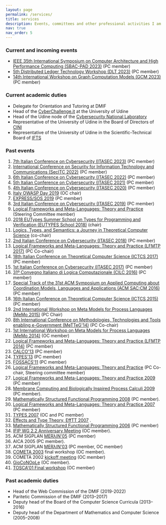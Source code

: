 ```yaml
---
layout: page
permalink: /services/
title: services
description: Events, committees and other professional activities I am involved in.
nav: true
nav_order: 5
---
```

### Current and incoming events
- [IEEE 35th International Symposium on Computer Architecture and High Performance Computing (SBAC-PAD 2023)](https://www.inf.pucrs.br/sbacpad2023/) (PC member)
- [5th Distributed Ledger Technology Workshop (DLT 2023)](https://dltgroup.dmi.unipg.it/DLTWorkshop/dlt2023.html) (PC member)
- [14th International Workshop on Graph Computation Models (GCM 2023)](https://conf.researchr.org/home/staf-2023/gcm-2023) (PC member)

### Current academic duties
- Delegate for Orientation and Tutoring at DMIF
- Head of the [CyberChallenge.it](https://cyberchallenge.it) at the University of Udine
- Head of the Udine node of the [Cybersecurity National Laboratory](https://cybersecnatlab.it)
- Representative of the University of Udine in the Board of Directors of [CINI](https://www.consorzio-cini.it)
- Representative of the University of Udine in the Scientific-Technical Board of [IFTS](https://www.formazioneiftsfvg.it/corsi-gratuiti-di-informatica-fvg/)

### Past events
1. [7th Italian Conference on Cybersecurity (ITASEC 2023)](https://www.itasec.it/) (PC member)
1. [International Conference on Security for Information Technology and Communications (SecITC 2022)](https://secitc.eu) (PC member)
1. [6th Italian Conference on Cybersecurity (ITASEC 2022)](https://2022.itasec.it/) (PC member)
1. [5th Italian Conference on Cybersecurity (ITASEC 2021)](https://2021.itasec.it/) (PC member)
1. [4th Italian Conference on Cybersecurity (ITASEC 2020)](https://2020.itasec.it/) (PC member)
1. [Italy OWASP Day 2019](https://wiki.owasp.org/index.php/Italy_OWASP_Day_Udine_2019) (OC chair)
1. [EXPRESS/SOS 2019](https://express-sos2019.cs.ru.nl) (PC member)
1. [3rd Italian Conference on Cybersecurity (ITASEC 2019)](https://2019.itasec.it/) (PC member)
1. [Logical Frameworks and Meta-Languages: Theory and
    Practice](http://lfmtp.org/) (Steering Committee member)
1. [2018 EUTypes Summer School on Types for Programming and Verification (EUTYPES School 2018)](https://sites.google.com/view/2018eutypesschool/home)
    (chair)
1. [Logics, Types, and Semantics: a Journey in Theoretical Computer
    Science](http://lts.dimi.uniud.it/) (co-chair)
1. [2nd Italian Conference on Cybersecurity
    (ITASEC 2018)](https://2018.itasec.it/) (PC member)
1. [Logical Frameworks and Meta-Languages: Theory and Practice
    (LFMTP 2017)](http://lfmtp.org/workshops/2017/home.shtml) (PC
    Co-chair)
1. [18th Italian Conference on Theoretical Computer Science
    (ICTCS 2017)](http://ictcs2017.unina.it) (PC member)
1. [1st Italian Conference on Cybersecurity
    (ITASEC 2017)](http://2017.itasec.it/) (PC member)
1. [31º Convegno Italiano di Logica Computazionale
    (CILC 2016)](http://cilc2016.org) (PC member)
1. [Special Track of the 31st ACM Symposium on Applied Computing about
    Coordination Models, Languages and Applications (ACM
    SAC:CM 2016)](http://sac2016.apice.unibo.it) (PC member)
1. [16th Italian Conference on Theoretical Computer Science
    (ICTCS 2015)](http://ictcs2015.disia.unifi.it) (PC member)
1. [2nd International Workshop on Meta Models for Process Languages
    (MeMo 2015)](http://discotec2015.inria.fr/memo-2015/) (PC Chair)
1. [8th International Conference on Methodologies, Technologies and
    Tools enabling e-Government
    (MeTTeG'14)](http://conferences.cs.unicam.it/metteg14/) (PC
    Co-chair)
1. [1st International Workshop on Meta Models for Process Languages
    (MeMo 2014)](http://www.itu.dk/research/models/wiki/index.php/MeMo2014/)
    (OC member)
1. [Logical Frameworks and Meta-Languages: Theory and Practice
    (LFMTP 2014)](http://complogic.cs.mcgill.ca/lfmtp14/) (PC member)
1. [CALCO'13](http://coalg.org/calco13/) (PC member)
1. [TYPES'13](http://www.irit.fr/TYPES2013/) (PC member)
1. [FOSSACS'11](http://www2.tcs.ifi.lmu.de/Konferenzen/FoSSaCS_2011)
    (PC member)
1. [Logical Frameworks and Meta-Languages: Theory and
    Practice](http://lfmtp.org/workshops/2010/Site/Welcome.html) (PC
    Co-chair, Steering committee member)
1. [Logical Frameworks and Meta-Languages: Theory and Practice
    2009](http://workshops.inf.ed.ac.uk/lfmtp/) (PC member)
1. [Membrane Computing and Biologically Inspired Process Calculi
    2009](http://profs.info.uaic.ro/~mecbic/) (PC member).
1. [Mathematically Structured Functional Programming
    2008](http://msfp.org.uk/) (PC member).
1. [Logical Frameworks and Meta-Languages: Theory and Practice
    2007](http://www.cs.mcgill.ca/~bpientka/lfmtp07/) (PC member)
1. [TYPES 2007](/types07) (OC and PC member)
1. [Effects and Type Theory, EffTT 2007](http://cs.ioc.ee/efftt/) .
1. [Mathematically Structured Functional Programming
    2006](http://cs.ioc.ee/mpc-amast06/msfp/) (PC member)
1. [IFIP WG 2.2 Anniversary Meeting](/ifip06) (OC member).
1. ACM SIGPLAN [MERλIN'05](http://merlin.dimi.uniud.it) (PC member)
1. AICA 2005 (PC member).
1. ACM SIGPLAN [MERλIN'03](http://merlin.dimi.uniud.it/merlin03) (PC
    member, OC member)
1. [COMETA 2003](http://cometa.dimi.uniud.it/cometa03/) final workshop
    (OC member).
1. COMETA 2002 [kickoff
    meeting](http://cometa.dimi.uniud.it/meetings/kickoff) (OC member)
1. [GioCoNOpLe](http://cometa.dimi.uniud.it/meetings/gioconople/) (OC
    member).
1. [TOSCA'01 Final workshop](http://farfarello.dimi.uniud.it/tosca01/)
    (OC member)

### Past academic duties
- Head of the Web Commission of the DMIF (2019-2022)
- Paritetic Commission of the DMIF (2013–2017)
- Deputy head of the Board of the Computer Science Curricula (2013–2016)
- Deputy head of the Department of Mathematics and Computer Science (2005–2008)
